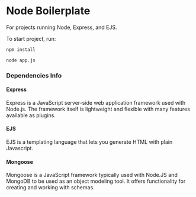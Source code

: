 # Node Boilerplate

For projects running Node, Express, and EJS.

To start project, run:

```sh
npm install

node app.js
``` 

### Dependencies Info

#### Express

Express is a JavaScript server-side web application framework used with Node.js.  The framework itself is lightweight and flexible with many features available as plugins.

#### EJS

EJS is a templating language that lets you generate HTML with plain Javascript.  

#### Mongoose
 
Mongoose is a JavaScript framework typically used with Node.JS and MongoDB to be used as an object modeling tool.  It offers functionality for creating and working with schemas.



